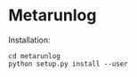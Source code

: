 Metarunlog
===
Installation:
```git clone https://github.com/tomsercu/metarunlog
cd metarunlog
python setup.py install --user

```
